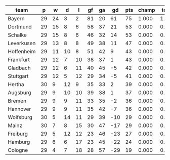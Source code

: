 |    team    | p  | w  | d  | l  | gf | ga | gd  | pts | champ | top2  | top3  | top4  |  5-7  | bot4  | bot3  | bot2  |
|------------|----|----|----|----|----|----|-----|-----|-------|-------|-------|-------|-------|-------|-------|-------|
| Bayern     | 29 | 24 |  3 |  2 | 81 | 20 |  61 |  75 | 1.000 | 1.000 | 1.000 | 1.000 | 0.000 | 0.000 | 0.000 | 0.000|
| Dortmund   | 29 | 15 |  8 |  6 | 58 | 37 |  21 |  53 | 0.000 | 0.555 | 0.984 | 1.000 | 0.000 | 0.000 | 0.000 | 0.000|
| Schalke    | 29 | 15 |  8 |  6 | 46 | 32 |  14 |  53 | 0.000 | 0.441 | 0.960 | 1.000 | 0.000 | 0.000 | 0.000 | 0.000|
| Leverkusen | 29 | 13 |  8 |  8 | 49 | 38 |  11 |  47 | 0.000 | 0.004 | 0.056 | 0.861 | 0.139 | 0.000 | 0.000 | 0.000|
| Hoffenheim | 29 | 11 | 10 |  8 | 51 | 42 |   9 |  43 | 0.000 | 0.000 | 0.000 | 0.103 | 0.828 | 0.000 | 0.000 | 0.000|
| Frankfurt  | 29 | 12 |  7 | 10 | 38 | 37 |   1 |  43 | 0.000 | 0.000 | 0.000 | 0.018 | 0.830 | 0.000 | 0.000 | 0.000|
| Gladbach   | 29 | 12 |  6 | 11 | 40 | 45 |  -5 |  42 | 0.000 | 0.000 | 0.000 | 0.014 | 0.716 | 0.000 | 0.000 | 0.000|
| Stuttgart  | 29 | 12 |  5 | 12 | 29 | 34 |  -5 |  41 | 0.000 | 0.000 | 0.000 | 0.004 | 0.284 | 0.000 | 0.000 | 0.000|
| Hertha     | 30 |  9 | 12 |  9 | 35 | 33 |   2 |  39 | 0.000 | 0.000 | 0.000 | 0.000 | 0.082 | 0.000 | 0.000 | 0.000|
| Augsburg   | 29 |  9 | 10 | 10 | 39 | 38 |   1 |  37 | 0.000 | 0.000 | 0.000 | 0.000 | 0.071 | 0.000 | 0.000 | 0.000|
| Bremen     | 29 |  9 |  9 | 11 | 33 | 35 |  -2 |  36 | 0.000 | 0.000 | 0.000 | 0.000 | 0.034 | 0.000 | 0.000 | 0.000|
| Hannover   | 29 |  9 |  9 | 11 | 35 | 42 |  -7 |  36 | 0.000 | 0.000 | 0.000 | 0.000 | 0.015 | 0.000 | 0.000 | 0.000|
| Wolfsburg  | 30 |  5 | 14 | 11 | 29 | 39 | -10 |  29 | 0.000 | 0.000 | 0.000 | 0.000 | 0.000 | 0.347 | 0.111 | 0.025|
| Mainz      | 30 |  7 |  8 | 15 | 30 | 47 | -17 |  29 | 0.000 | 0.000 | 0.000 | 0.000 | 0.000 | 0.861 | 0.424 | 0.046|
| Freiburg   | 29 |  5 | 12 | 12 | 23 | 46 | -23 |  27 | 0.000 | 0.000 | 0.000 | 0.000 | 0.000 | 0.812 | 0.527 | 0.119|
| Hamburg    | 29 |  6 |  6 | 17 | 23 | 45 | -22 |  24 | 0.000 | 0.000 | 0.000 | 0.000 | 0.000 | 0.980 | 0.939 | 0.812|
| Cologne    | 29 |  4 |  7 | 18 | 28 | 57 | -29 |  19 | 0.000 | 0.000 | 0.000 | 0.000 | 0.000 | 1.000 | 1.000 | 0.998|
